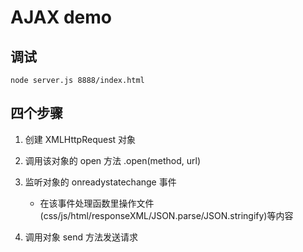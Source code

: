 # AJAX demo
## 调试
```
node server.js 8888/index.html
```
## 四个步骤

1. 创建 XMLHttpRequest 对象

2. 调用该对象的 open 方法 .open(method, url)

3. 监听对象的 onreadystatechange 事件

   - 在该事件处理函数里操作文件(css/js/html/responseXML/JSON.parse/JSON.stringify)等内容

4. 调用对象 send 方法发送请求
